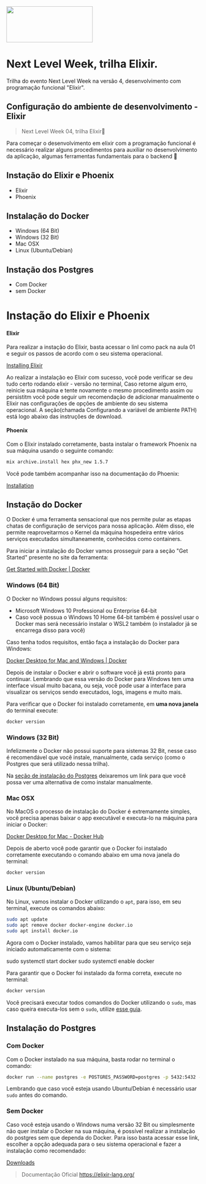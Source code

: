 <img src="https://elixir-lang.org/images/logo/logo.png" width="225" height="94">

# Next Level Week, trilha Elixir.

Trilha do evento Next Level Week na versão 4, desenvolvimento com programação funcional "Elixir". 

## Configuração do ambiente de desenvolvimento - Elixir

>Next Level Week 04, trilha Elixir🚀

Para começar o desenvolvimento em elixir com a programação funcional é necessário realizar alguns procedimentos para auxiliar no desenvolvimento da aplicação, algumas ferramentas fundamentais para o backend 💜

## Instação do Elixir e Phoenix
- Elixir
- Phoenix

## Instalação do Docker
- Windows (64 Bit)
- Windows (32 Bit)
- Mac OSX
- Linux (Ubuntu/Debian)

## Instação dos Postgres
- Com Docker
- sem Docker

# Instação do Elixir e Phoenix

#### Elixir
Para realizar a instação do Elixir, basta acessar o linl como pack na aula 01 e seguir os passos de acordo com o seu sistema operacional.

[Installing Elixir](https://elixir-lang.org/install.html)

Ao realizar a instalação eo Elixir com sucesso, você pode verificar se deu tudo certo rodando elixir - versão no terminal, Caso retorne algum erro, reinicie sua máquina e tente novamente o mesmo procedimento assim ou persistitm você pode seguir um recomendação de adicionar manualmente o Elixir nas configurações de opções de ambiente do seu sistema operacional. A seção(chamada Configurando a variável de ambiente PATH) está logo abaixo das instruções de download.

#### Phoenix

Com o Elixir instalado corretamente, basta instalar o framework Phoenix na sua máquina usando o seguinte comando:

```bash
mix archive.install hex phx_new 1.5.7
```

Você pode também acompanhar isso na documentação do Phoenix:

[Installation](https://hexdocs.pm/phoenix/installation.html#phoenix)

## Instação do Docker

O Docker é uma ferramenta sensacional que nos permite pular as etapas chatas de configuração de serviços para nossa aplicação. Além disso, ele permite reaproveitarmos o Kernel da máquina hospedeira entre vários serviços executados simultaneamente, conhecidos como containers.

Para iniciar a instalação do Docker vamos prosseguir para a seção "Get Started" presente no site da ferramenta:

[Get Started with Docker | Docker](https://www.docker.com/get-started)

### Windows (64 Bit)

O Docker no Windows possui alguns requisitos: 

- Microsoft Windows 10 Professional  ou Enterprise 64-bit
- Caso você possua o Windows 10 Home 64-bit também é possível usar o Docker mas será necessário instalar o WSL2 também (o instalador já se encarrega disso para você)

Caso tenha todos requisitos, então faça a instalação do Docker para Windows:

[Docker Desktop for Mac and Windows | Docker](https://www.docker.com/products/docker-desktop)

Depois de instalar o Docker e abrir o software você já está pronto para continuar. Lembrando que essa versão do Docker para Windows tem uma interface visual muito bacana, ou seja, você pode usar a interface para visualizar os serviços sendo executados, logs, imagens e muito mais.

Para verificar que o Docker foi instalado corretamente, em **uma nova janela** do terminal execute:

```bash
docker version
```

### Windows (32 Bit)

Infelizmente o Docker não possui suporte para sistemas 32 Bit, nesse caso é recomendável que você instale, manualmente, cada serviço (como o Postgres que será utilizado nessa trilha). 

Na [seção de instalação do Postgres](https://www.notion.so/Configura-es-do-ambiente-Elixir-f823443de76840cbbcb8ab1db8aa4667) deixaremos um link para que você possa ver uma alternativa de como instalar manualmente.

### Mac OSX

No MacOS o processo de instalação do Docker é extremamente simples, você precisa apenas baixar o app executável e executa-lo na máquina para iniciar o Docker:

[Docker Desktop for Mac - Docker Hub](https://hub.docker.com/editions/community/docker-ce-desktop-mac)

Depois de aberto você pode garantir que o Docker foi instalado corretamente executando o comando abaixo em uma nova janela do terminal:

```bash
docker version
```

### Linux (Ubuntu/Debian)

No Linux, vamos instalar o Docker utilizando o `apt`, para isso, em seu terminal, execute os comandos abaixo:

```bash
sudo apt update
sudo apt remove docker docker-engine docker.io
sudo apt install docker.io
```

Agora com o Docker instalado, vamos habilitar para que seu serviço seja iniciado automaticamente com o sistema:

sudo systemctl start docker
sudo systemctl enable docker

Para garantir que o Docker foi instalado da forma correta, execute no terminal:

```bash
docker version
```

Você precisará executar todos comandos do Docker utilizando o `sudo`, mas caso queira executa-los sem o `sudo`, utilize [esse guia](https://docs.docker.com/engine/install/linux-postinstall/#manage-docker-as-a-non-root-user).

## Instalação do Postgres

### Com Docker

Com o Docker instalado na sua máquina, basta rodar no terminal o comando:

```bash
docker run --name postgres -e POSTGRES_PASSWORD=postgres -p 5432:5432 -d postgres
```

Lembrando que caso você esteja usando Ubuntu/Debian é necessário usar `sudo` antes do comando.

### Sem Docker

Caso você esteja usando o Windows numa versão 32 Bit ou simplesmente não quer instalar o Docker na sua máquina, é possível realizar a instalação do postgres sem que dependa do Docker. Para isso basta acessar esse link, escolher a opção adequada para o seu sistema operacional e fazer a instalação como recomendado:

[Downloads](https://www.postgresql.org/download/)

>Documentação Oficial <https://elixir-lang.org/>









